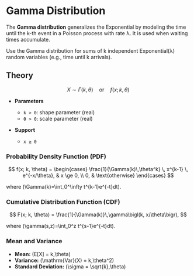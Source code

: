 # Gamma Distribution

The **Gamma distribution** generalizes the Exponential by modeling the time until the k-th event in a Poisson process with rate λ. It is used when waiting times accumulate.

Use the Gamma distribution for sums of k independent Exponential(λ) random variables (e.g., time until k arrivals).

## Theory

$$X \sim \Gamma(k, \theta)\quad\text{or}\quad f(x; k, \theta)$$

- **Parameters**

  - `k > 0`: shape parameter (real)
  - `θ > 0`: scale parameter (real)

- **Support**
  - `x ≥ 0`

### Probability Density Function (PDF)

$$
 f(x; k, \theta) =
 \begin{cases}
   \frac{1}{\Gamma(k)\,\theta^k} \, x^{k-1} \, e^{-x/\theta}, & x \ge 0, \\
   0, & \text{otherwise}
 \end{cases}
$$

where \(\Gamma(k)=\int_0^\infty t^{k-1}e^{-t}dt\).

### Cumulative Distribution Function (CDF)

$$
 F(x; k, \theta) = \frac{1}{\Gamma(k)}\,\gamma\bigl(k, x/\theta\bigr),
$$

where \(\gamma(s,z)=\int_0^z t^{s-1}e^{-t}dt\).

### Mean and Variance

- **Mean:** \(E[X] = k\,\theta\)
- **Variance:** \(\mathrm{Var}(X) = k\,\theta^2\)
- **Standard Deviation:** \(\sigma = \sqrt{k}\,\theta\)
